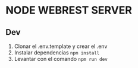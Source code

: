 # NODE WEBREST SERVER

## Dev

1. Clonar el .env.template y crear el .env
2. Instalar dependencias `npm install`
3. Levantar con el comando `npm run dev`
